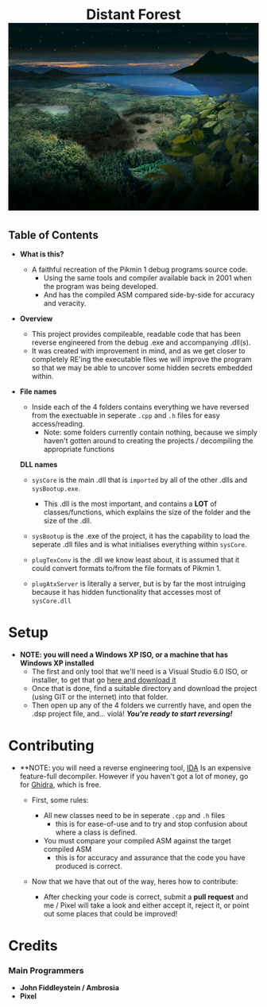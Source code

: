 <h1 align="center"> Distant Forest </hr>
<br>
<img src = "graphics/SelectScreen.png" alt = "Map selection screen of Pikmin 1">

## Table of Contents

* **What is this?**
	- A faithful recreation of the Pikmin 1 debug programs source code.
		- Using the same tools and compiler available back in 2001 when the program was being developed.
		- And has the compiled ASM compared side-by-side for accuracy and veracity.


* **Overview** 
	- This project provides compileable, readable code that has been reverse engineered from the debug .exe and accompanying .dll(s).
	- It was created with improvement in mind, and as we get closer to completely RE'ing the executable files we will improve the program so that we may be able to uncover some hidden secrets embedded within.

* **File names**	
	- Inside each of the 4 folders contains everything we have reversed from the exectuable in seperate `.cpp` and `.h` files for easy access/reading.
		- Note: some folders currently contain nothing, because we simply haven't gotten around to creating the projects / decompiling the appropriate functions
	
	**DLL names**
	
	- `sysCore` is the main .dll that is `imported` by all of the other .dlls and `sysBootup.exe`.
		- This .dll is the most important, and contains a **LOT** of classes/functions, which explains the size of the folder and the size of the .dll.
		
	- `sysBootup` is the .exe of the project, it has the capability to load the seperate .dll files and is what initialises everything within `sysCore`.
	
	- `plugTexConv` is the .dll we know least about, it is assumed that it could convert formats to/from the file formats of Pikmin 1.
	
	- `plugAtxServer` is literally a server, but is by far the most intruiging because it has hidden functionality that accesses most of `sysCore.dll`
	

# Setup

* **NOTE: you will need a Windows XP ISO, or a machine that has Windows XP installed**
	- The first and only tool that we'll need is a Visual Studio 6.0 ISO, or installer, to get that go [here and download it](https://winworldpc.com/product/microsoft-visual-stu/60)
	- Once that is done, find a suitable directory and download the project (using GIT or the internet) into that folder.
	- Then open up any of the 4 folders we currently have, and open the .dsp project file, and... violá! ***You're ready to start reversing!***

# Contributing

* **NOTE: you will need a reverse engineering tool, [IDA](https://www.hex-rays.com/products/decompiler/) Is an expensive feature-full decompiler. However if you haven't got a lot of money, go for [Ghidra](https://ghidra-sre.org/), which is free.

	- First, some rules:
		- All new classes need to be in seperate `.cpp` and `.h` files 
			- this is for ease-of-use and to try and stop confusion about where a class is defined.
		- You must compare your compiled ASM against the target compiled ASM
			- this is for accuracy and assurance that the code you have produced is correct.
	
	- Now that we have that out of the way, heres how to contribute:
		<br>
		- After checking your code is correct, submit a **pull request** and me / Pixel will take a look and either accept it, reject it, or point out some places that could be improved!
		
# Credits

### Main Programmers
* **John Fiddleystein / Ambrosia**
* **Pixel**
